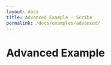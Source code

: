 ```yaml
---
layout: docs
title: Advanced Example - Scribe
permalink: /docs/examples/advanced/
---
```


# Advanced Example
